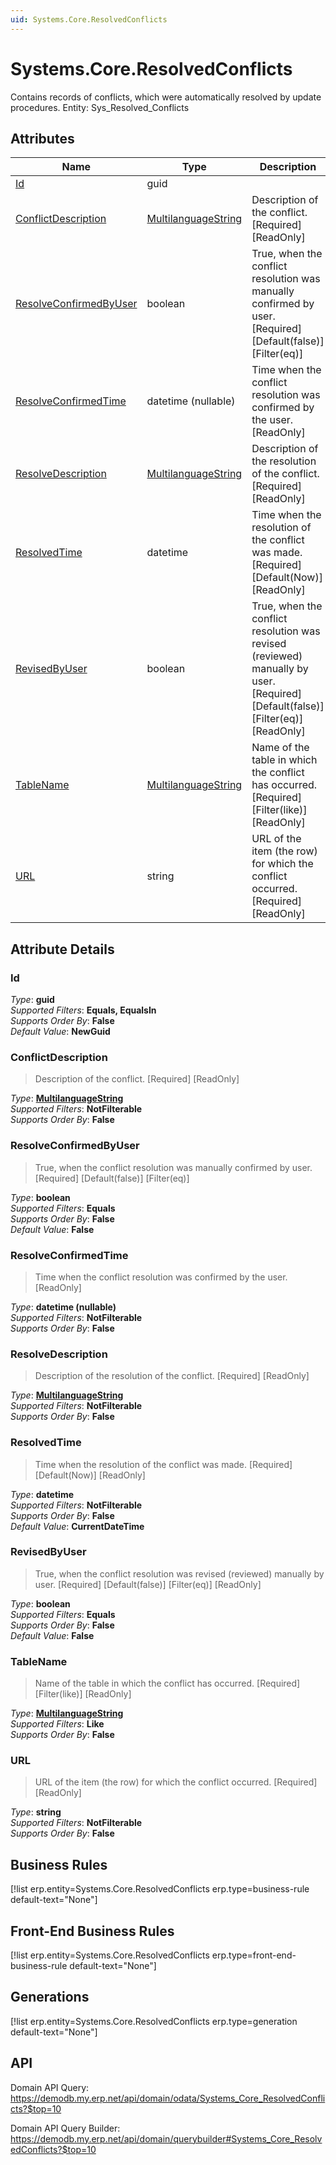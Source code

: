 ```yaml
---
uid: Systems.Core.ResolvedConflicts
---
```

# Systems.Core.ResolvedConflicts

Contains records of conflicts, which were automatically resolved by update procedures. Entity: Sys_Resolved_Conflicts

## Attributes

| Name | Type | Description |
| ---- | ---- | --- |
| [Id](Systems.Core.ResolvedConflicts.md#Id) | guid |  
| [ConflictDescription](Systems.Core.ResolvedConflicts.md#ConflictDescription) | [MultilanguageString](../data-types.md#MultilanguageString) | Description of the conflict. [Required] [ReadOnly] 
| [ResolveConfirmedByUser](Systems.Core.ResolvedConflicts.md#ResolveConfirmedByUser) | boolean | True, when the conflict resolution was manually confirmed by user. [Required] [Default(false)] [Filter(eq)] 
| [ResolveConfirmedTime](Systems.Core.ResolvedConflicts.md#ResolveConfirmedTime) | datetime (nullable) | Time when the conflict resolution was confirmed by the user. [ReadOnly] 
| [ResolveDescription](Systems.Core.ResolvedConflicts.md#ResolveDescription) | [MultilanguageString](../data-types.md#MultilanguageString) | Description of the resolution of the conflict. [Required] [ReadOnly] 
| [ResolvedTime](Systems.Core.ResolvedConflicts.md#ResolvedTime) | datetime | Time when the resolution of the conflict was made. [Required] [Default(Now)] [ReadOnly] 
| [RevisedByUser](Systems.Core.ResolvedConflicts.md#RevisedByUser) | boolean | True, when the conflict resolution was revised (reviewed) manually by user. [Required] [Default(false)] [Filter(eq)] [ReadOnly] 
| [TableName](Systems.Core.ResolvedConflicts.md#TableName) | [MultilanguageString](../data-types.md#MultilanguageString) | Name of the table in which the conflict has occurred. [Required] [Filter(like)] [ReadOnly] 
| [URL](Systems.Core.ResolvedConflicts.md#URL) | string | URL of the item (the row) for which the conflict occurred. [Required] [ReadOnly] 


## Attribute Details

### Id

_Type_: **guid**  
_Supported Filters_: **Equals, EqualsIn**  
_Supports Order By_: **False**  
_Default Value_: **NewGuid**  

### ConflictDescription

> Description of the conflict. [Required] [ReadOnly]

_Type_: **[MultilanguageString](../data-types.md#MultilanguageString)**  
_Supported Filters_: **NotFilterable**  
_Supports Order By_: **False**  

### ResolveConfirmedByUser

> True, when the conflict resolution was manually confirmed by user. [Required] [Default(false)] [Filter(eq)]

_Type_: **boolean**  
_Supported Filters_: **Equals**  
_Supports Order By_: **False**  
_Default Value_: **False**  

### ResolveConfirmedTime

> Time when the conflict resolution was confirmed by the user. [ReadOnly]

_Type_: **datetime (nullable)**  
_Supported Filters_: **NotFilterable**  
_Supports Order By_: **False**  

### ResolveDescription

> Description of the resolution of the conflict. [Required] [ReadOnly]

_Type_: **[MultilanguageString](../data-types.md#MultilanguageString)**  
_Supported Filters_: **NotFilterable**  
_Supports Order By_: **False**  

### ResolvedTime

> Time when the resolution of the conflict was made. [Required] [Default(Now)] [ReadOnly]

_Type_: **datetime**  
_Supported Filters_: **NotFilterable**  
_Supports Order By_: **False**  
_Default Value_: **CurrentDateTime**  

### RevisedByUser

> True, when the conflict resolution was revised (reviewed) manually by user. [Required] [Default(false)] [Filter(eq)] [ReadOnly]

_Type_: **boolean**  
_Supported Filters_: **Equals**  
_Supports Order By_: **False**  
_Default Value_: **False**  

### TableName

> Name of the table in which the conflict has occurred. [Required] [Filter(like)] [ReadOnly]

_Type_: **[MultilanguageString](../data-types.md#MultilanguageString)**  
_Supported Filters_: **Like**  
_Supports Order By_: **False**  

### URL

> URL of the item (the row) for which the conflict occurred. [Required] [ReadOnly]

_Type_: **string**  
_Supported Filters_: **NotFilterable**  
_Supports Order By_: **False**  



## Business Rules

[!list erp.entity=Systems.Core.ResolvedConflicts erp.type=business-rule default-text="None"]

## Front-End Business Rules

[!list erp.entity=Systems.Core.ResolvedConflicts erp.type=front-end-business-rule default-text="None"]

## Generations

[!list erp.entity=Systems.Core.ResolvedConflicts erp.type=generation default-text="None"]

## API

Domain API Query:
<https://demodb.my.erp.net/api/domain/odata/Systems_Core_ResolvedConflicts?$top=10>

Domain API Query Builder:
<https://demodb.my.erp.net/api/domain/querybuilder#Systems_Core_ResolvedConflicts?$top=10>

